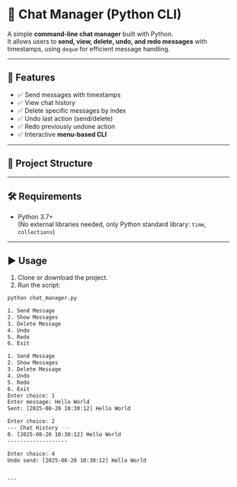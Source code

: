 # 📝 Chat Manager (Python CLI)

A simple **command-line chat manager** built with Python.  
It allows users to **send, view, delete, undo, and redo messages** with timestamps, using `deque` for efficient message handling.

---

## 🚀 Features
- ✅ Send messages with timestamps  
- ✅ View chat history  
- ✅ Delete specific messages by index  
- ✅ Undo last action (send/delete)  
- ✅ Redo previously undone action  
- ✅ Interactive **menu-based CLI**  

---

## 📂 Project Structure


---

## 🛠️ Requirements
- Python 3.7+  
(No external libraries needed, only Python standard library: `time`, `collections`)

---

## ▶️ Usage

1. Clone or download the project.  
2. Run the script:

```bash
python chat_manager.py

1. Send Message
2. Show Messages
3. Delete Message
4. Undo
5. Redo
6. Exit

1. Send Message
2. Show Messages
3. Delete Message
4. Undo
5. Redo
6. Exit
Enter choice: 1
Enter message: Hello World
Sent: [2025-08-20 10:30:12] Hello World

Enter choice: 2
--- Chat History ---
0. [2025-08-20 10:30:12] Hello World
-------------------

Enter choice: 4
Undo send: [2025-08-20 10:30:12] Hello World


---

